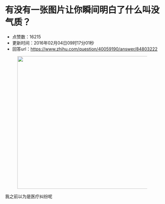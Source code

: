 # 有没有一张图片让你瞬间明白了什么叫没气质？
- 点赞数：16215
- 更新时间：2016年02月04日09时17分01秒
- 回答url：https://www.zhihu.com/question/40059190/answer/84803222
<body>
 <figure>
  <img src="https://picx.zhimg.com/50/f19328a849c842cbb03f5d6f39416e95_720w.jpg?source=1940ef5c" data-rawwidth="434" data-rawheight="490" data-original-token="f19328a849c842cbb03f5d6f39416e95" class="origin_image zh-lightbox-thumb" width="434" data-original="https://pica.zhimg.com/f19328a849c842cbb03f5d6f39416e95_r.jpg?source=1940ef5c">
 </figure>
 <p data-pid="CufYANRD">我之前以为是医疗纠纷呢</p>
</body>
